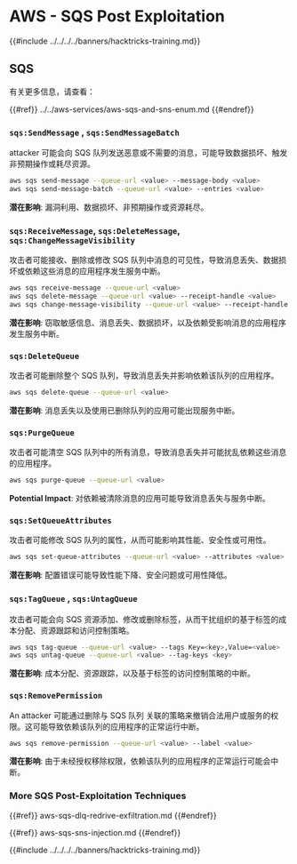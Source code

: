 # AWS - SQS Post Exploitation

{{#include ../../../../banners/hacktricks-training.md}}

## SQS

有关更多信息，请查看：

{{#ref}}
../../aws-services/aws-sqs-and-sns-enum.md
{{#endref}}

### `sqs:SendMessage` , `sqs:SendMessageBatch`

attacker 可能会向 SQS 队列发送恶意或不需要的消息，可能导致数据损坏、触发非预期操作或耗尽资源。
```bash
aws sqs send-message --queue-url <value> --message-body <value>
aws sqs send-message-batch --queue-url <value> --entries <value>
```
**潜在影响**: 漏洞利用、数据损坏、非预期操作或资源耗尽。

### `sqs:ReceiveMessage`, `sqs:DeleteMessage`, `sqs:ChangeMessageVisibility`

攻击者可能接收、删除或修改 SQS 队列中消息的可见性，导致消息丢失、数据损坏或依赖这些消息的应用程序发生服务中断。
```bash
aws sqs receive-message --queue-url <value>
aws sqs delete-message --queue-url <value> --receipt-handle <value>
aws sqs change-message-visibility --queue-url <value> --receipt-handle <value> --visibility-timeout <value>
```
**潜在影响**: 窃取敏感信息、消息丢失、数据损坏，以及依赖受影响消息的应用程序发生服务中断。

### `sqs:DeleteQueue`

攻击者可能删除整个 SQS 队列，导致消息丢失并影响依赖该队列的应用程序。
```bash
aws sqs delete-queue --queue-url <value>
```
**潜在影响**: 消息丢失以及使用已删除队列的应用可能出现服务中断。

### `sqs:PurgeQueue`

攻击者可能清空 SQS 队列中的所有消息，导致消息丢失并可能扰乱依赖这些消息的应用程序。
```bash
aws sqs purge-queue --queue-url <value>
```
**Potential Impact**: 对依赖被清除消息的应用可能导致消息丢失与服务中断。

### `sqs:SetQueueAttributes`

攻击者可能修改 SQS 队列的属性，从而可能影响其性能、安全性或可用性。
```bash
aws sqs set-queue-attributes --queue-url <value> --attributes <value>
```
**潜在影响**: 配置错误可能导致性能下降、安全问题或可用性降低。

### `sqs:TagQueue` , `sqs:UntagQueue`

攻击者可能会向 SQS 资源添加、修改或删除标签，从而干扰组织的基于标签的成本分配、资源跟踪和访问控制策略。
```bash
aws sqs tag-queue --queue-url <value> --tags Key=<key>,Value=<value>
aws sqs untag-queue --queue-url <value> --tag-keys <key>
```
**潜在影响**: 成本分配、资源跟踪，以及基于标签的访问控制策略的中断。

### `sqs:RemovePermission`

An attacker 可能通过删除与 SQS 队列 关联的策略来撤销合法用户或服务的权限。这可能导致依赖该队列的应用程序的正常运行中断。
```bash
aws sqs remove-permission --queue-url <value> --label <value>
```
**潜在影响**: 由于未经授权移除权限，依赖该队列的应用程序的正常运行可能会中断。

### More SQS Post-Exploitation Techniques

{{#ref}}
aws-sqs-dlq-redrive-exfiltration.md
{{#endref}}

{{#ref}}
aws-sqs-sns-injection.md
{{#endref}}

{{#include ../../../../banners/hacktricks-training.md}}
